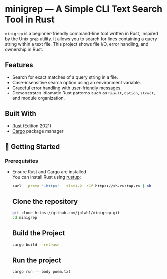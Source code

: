 #  minigrep — A Simple CLI Text Search Tool in Rust

`minigrep` is a  beginner-friendly command-line tool written in Rust, inspired by the Unix `grep` utility. It allows you to search for lines containing a query string within a text file. This project shows file I/O, error handling, and ownership in Rust.

##  Features

- Search for exact matches of a query string in a file.
- Case-insensitive search option using an environment variable.
- Graceful error handling with user-friendly messages.
- Demonstrates idiomatic Rust patterns such as `Result`, `Option`, `struct`, and module organization.

## Built With

- [Rust](https://www.rust-lang.org/) (Edition 2021)
- [Cargo](https://doc.rust-lang.org/cargo/) package manager

## 🚀 Getting Started

### Prerequisites

- Ensure Rust and Cargo are installed  
  You can install Rust using [rustup](https://rustup.rs/):

  ```bash
  curl --proto '=https' --tlsv1.2 -sSf https://sh.rustup.rs | sh

  ```
  ## Clone the repository

  ```bash
  git clone https://github.com/jolah1/minigrep.git
  cd minigrep
  ```
  ## Build the Project

  ```bash
  cargo build --release
  ```

  ## Run the project
  ```bash
  cargo run -- body poem.txt
  ```

